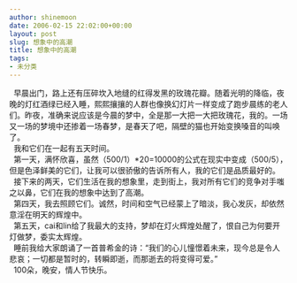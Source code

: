 ```yaml
---
author: shinemoon
date: 2006-02-15 22:02:00+00:00
layout: post
slug: 想象中的高潮
title: 想象中的高潮
tags:
- 未分类
---
```


  早晨出门，路上还有压碎坎入地缝的红得发黑的玫瑰花瓣。随着光明的降临，夜晚的灯红酒绿已经入睡，熙熙攘攘的人群也像换幻灯片一样变成了跑步晨练的老人们。昨夜，准确来说应该是今晨的梦中，全是那一大把一大把玫瑰花，我的。一场又一场的梦境中还掺着一场春梦，是春天了吧，隔壁的猫也开始变换嗓音的叫唤了。  
  我和它们在一起有五天时间。  
  第一天，满怀欣喜，虽然（500/1）*20=10000的公式在现实中变成（500/5），但是色泽鲜美的它们，让我可以很骄傲的告诉所有人，我的它们是品质最好的。  
  接下来的两天，它们生活在我的想象里，走到街上，我对所有它们的竞争对手嗤之以鼻，它们在我的想象中达到了高潮。  
  第四天，我去照顾它们。诚然，时间和空气已经蒙上了暗淡，我心发灰，却依然意淫在明天的辉煌中。  
  第五天，cai和lin给了我最大的支持，梦却在灯火辉煌处醒了，恨自己为何要开灯做梦，委实太辉煌。  
  睡前我给大家朗诵了一首普希金的诗：“我们的心儿憧憬着未来，现今总是令人悲哀；一切都是暂时的，转瞬即逝，而那逝去的将变得可爱。”  
  100朵，晚安，情人节快乐。  

